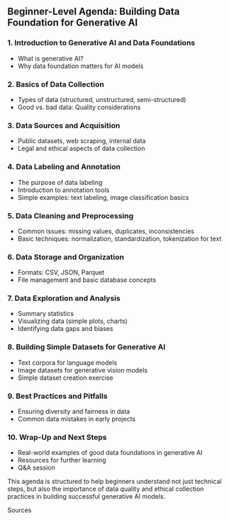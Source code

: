 ## Beginner-Level Agenda: Building Data Foundation for Generative AI

### 1. Introduction to Generative AI and Data Foundations
- What is generative AI?
- Why data foundation matters for AI models

### 2. Basics of Data Collection
- Types of data (structured, unstructured, semi-structured)
- Good vs. bad data: Quality considerations

### 3. Data Sources and Acquisition
- Public datasets, web scraping, internal data
- Legal and ethical aspects of data collection

### 4. Data Labeling and Annotation
- The purpose of data labeling
- Introduction to annotation tools
- Simple examples: text labeling, image classification basics

### 5. Data Cleaning and Preprocessing
- Common issues: missing values, duplicates, inconsistencies
- Basic techniques: normalization, standardization, tokenization for text

### 6. Data Storage and Organization
- Formats: CSV, JSON, Parquet
- File management and basic database concepts

### 7. Data Exploration and Analysis
- Summary statistics
- Visualizing data (simple plots, charts)
- Identifying data gaps and biases

### 8. Building Simple Datasets for Generative AI
- Text corpora for language models
- Image datasets for generative vision models
- Simple dataset creation exercise

### 9. Best Practices and Pitfalls
- Ensuring diversity and fairness in data
- Common data mistakes in early projects

### 10. Wrap-Up and Next Steps
- Real-world examples of good data foundations in generative AI
- Resources for further learning
- Q&A session

This agenda is structured to help beginners understand not just technical steps, but also the importance of data quality and ethical collection practices in building successful generative AI models.

Sources
